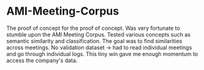 # AMI-Meeting-Corpus
The proof of concept for the proof of concept. Was very fortunate to stumble upon the AMI Meeting Corpus. Tested various concepts such as semantic similarity and classification. The goal was to find similarities across meetings. No validation dataset -> had to read individual meetings and go through individual logs. This tiny win gave me enough momentum to access the company's data.
